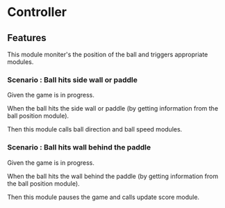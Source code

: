 # Controller

## Features

  This module moniter's the position of the ball and
  triggers appropriate modules.
  
### Scenario : Ball hits side wall or paddle

  Given the game is in progress.
  
  When the ball hits the side wall or paddle (by getting information
      from the ball position module).

  Then this module calls ball direction and ball speed modules.
  
### Scenario : Ball hits wall behind the paddle

  Given the game is in progress.
  
  When the ball hits the wall behind the paddle (by getting information
      from the ball position module).

  Then this module pauses the game and calls update score module.
